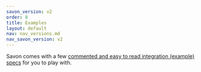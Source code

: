 ```yaml
---
savon_version: v2
order: 8
title: Examples
layout: default
nav: nav_versions.md
nav_savon_version: v2
---
```


Savon comes with a few [commented and easy to read integration (example) specs](https://github.com/savonrb/savon/tree/master/spec/integration)
for you to play with.
